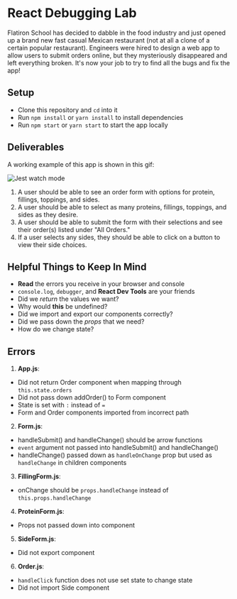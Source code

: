 # React Debugging Lab

Flatiron School has decided to dabble in the food industry and just opened up a brand new fast casual Mexican restaurant (not at all a clone of a certain popular restaurant). Engineers were hired to design a web app to allow users to submit orders online, but they mysteriously disappeared and left everything broken. It's now your job to try to find all the bugs and fix the app!

## Setup

* Clone this repository and `cd` into it
* Run `npm install` or `yarn install` to install dependencies
* Run `npm start` or `yarn start` to start the app locally

## Deliverables

A working example of this app is shown in this gif:

![Jest watch mode](./public/example.gif)


1. A user should be able to see an order form with options for protein, fillings, toppings, and sides.
2. A user should be able to select as many proteins, fillings, toppings, and sides as they desire.
3. A user should be able to submit the form with their selections and see their order(s) listed under "All Orders."
4. If a user selects any sides, they should be able to click on a button to view their side choices.


## Helpful Things to Keep In Mind

* **Read** the errors you receive in your browser and console
* `console.log`, `debugger`, and **React Dev Tools** are your friends
* Did we *return* the values we want?
* Why would **this** be undefined?
* Did we import and export our components correctly?
* Did we pass down the *props* that we need?
* How do we change state?

## Errors
1. **App.js**:
  * Did not return Order component when mapping through `this.state.orders`
  * Did not pass down addOrder() to Form component
  * State is set with `:` instead of `=`
  * Form and Order components imported from incorrect path
2. **Form.js**:
  * handleSubmit() and handleChange() should be arrow functions
  * `event` argument not passed into handleSubmit() and handleChange()
  * handleChange() passed down as `handleOnChange` prop but used as `handleChange` in children components
3. **FillingForm.js**:
  * onChange should be `props.handleChange` instead of `this.props.handleChange`
4. **ProteinForm.js**:
  * Props not passed down into component
5. **SideForm.js**:
  * Did not export component
6. **Order.js**:
  * `handleClick` function does not use set state to change state
  * Did not import Side component
